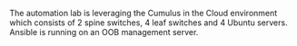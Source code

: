 The automation lab is leveraging the Cumulus in the Cloud environment
which consists of 2 spine switches, 4 leaf switches and 4 Ubuntu servers.
Ansible is running on an OOB management server. 
